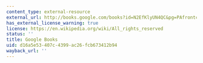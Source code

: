```yaml
---
content_type: external-resource
external_url: http://books.google.com/books?id=N2EfKlyUN4QC&pg=PAfrontcover
has_external_license_warning: true
license: https://en.wikipedia.org/wiki/All_rights_reserved
status: ''
title: Google Books
uid: d16a5e53-407c-4399-ac26-fcb673412b94
wayback_url: ''
---
```

